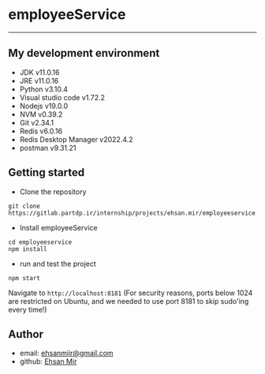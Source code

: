 # employeeService 
---

## My development environment
- JDK v11.0.16
- JRE v11.0.16
- Python v3.10.4
- Visual studio code v1.72.2
- Nodejs v19.0.0
- NVM v0.39.2
- Git v2.34.1
- Redis v6.0.16
- Redis Desktop Manager v2022.4.2
- postman v9.31.21


## Getting started
- Clone the repository
```
git clone https://gitlab.partdp.ir/internship/projects/ehsan.mir/employeeservice
```
- Install employeeService
```
cd employeeservice
npm install
```
- run and test the project
```
npm start
```
  Navigate to `http://localhost:8181`
(For security reasons, ports below 1024 are restricted on Ubuntu, and we needed to use port 8181 to skip sudo'ing every time!)


## Author
* email: ehsanmiir@gmail.com
* github: [Ehsan Mir](https://github.com/ehsanmir)

